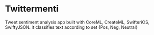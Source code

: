 

#  Twittermenti

Tweet sentiment analysis app built with CoreML, CreateML, SwifteriOS, SwiftyJSON. It classifies text according to set {Pos, Neg, Neutral}
